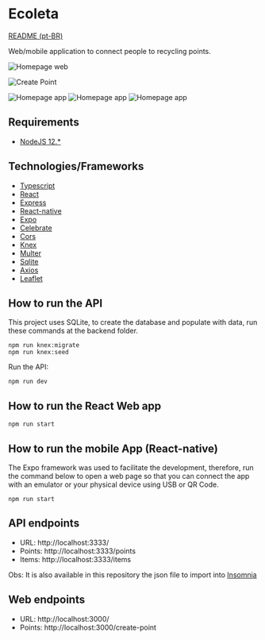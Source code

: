 # Ecoleta
[README (pt-BR)](README.md)

Web/mobile application to connect people to recycling points.

![Homepage web](.github/homepage.png)

![Create Point](.github/create-point2.png)

![Homepage app](.github/homepage-app.png)
![Homepage app](.github/map-app.png)
![Homepage app](.github/detail-app.png)


## Requirements

- [NodeJS 12.*](https://nodejs.org/en/download/)

## Technologies/Frameworks

- [Typescript](https://www.typescriptlang.org/)
- [React](https://github.com/facebook/react)
- [Express](https://expressjs.com/)
- [React-native](https://reactnative.dev/)
- [Expo](https://expo.io/)
- [Celebrate](https://github.com/arb/celebrate/)
- [Cors](https://github.com/expressjs/cors/)
- [Knex](http://knexjs.org/)
- [Multer](https://github.com/expressjs/multer)
- [Sqlite](https://www.sqlite.org/index.html)
- [Axios](https://github.com/axios/axios)
- [Leaflet](https://leafletjs.com/)

<!-- ## Padrões de projeto

- *Clean Architecture* -->

## How to run the API

This project uses SQLite, to create the database and populate with data, run these commands at the backend folder.
```
npm run knex:migrate
npm run knex:seed
```
Run the API:

```shell script
npm run dev
```
## How to run the React Web app

```
npm run start
```
## How to run the mobile App (React-native)
The Expo framework was used to facilitate the development,
therefore, run the command below to open a web page so that you can connect the app with an emulator or your physical device using USB or QR Code.
```
npm run start
```
## API endpoints

- URL: http://localhost:3333/
- Points: http://localhost:3333/points
- Items: http://localhost:3333/items

Obs: It is also available in this repository the json file to import into [Insomnia](https://insomnia.rest/download/)

## Web endpoints 

- URL: http://localhost:3000/
- Points: http://localhost:3000/create-point
